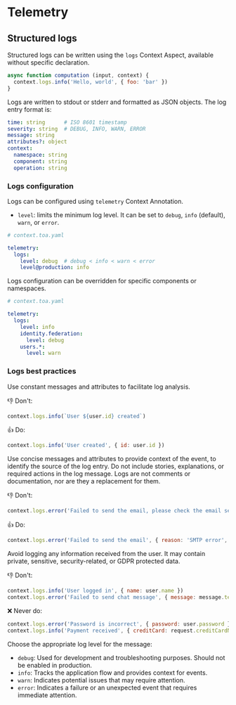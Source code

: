 # Telemetry

## Structured logs

Structured logs can be written using the `logs` Context Aspect, available without specific
declaration.

```javascript
async function computation (input, context) {
  context.logs.info('Hello, world', { foo: 'bar' })
}
```

Logs are written to stdout or stderr and formatted as JSON objects. The log entry format is:

```yaml
time: string      # ISO 8601 timestamp
severity: string  # DEBUG, INFO, WARN, ERROR
message: string
attributes?: object
context:
  namespace: string
  component: string
  operation: string
```

### Logs configuration

Logs can be configured using `telemetry` Context Annotation.

- `level`: limits the minimum log level.
  It can be set to `debug`, `info` (default), `warn`, or `error`.

```yaml
# context.toa.yaml

telemetry:
  logs:
    level: debug  # debug < info < warn < error
    level@production: info
```

Logs configuration can be overridden for specific components or namespaces.

```yaml
# context.toa.yaml

telemetry:
  logs:
    level: info
    identity.federation:
      level: debug
    users.*:
      level: warn
```

### Logs best practices

Use constant messages and attributes to facilitate log analysis.

:-1: Don't:

```javascript
context.logs.info(`User ${user.id} created`)
```

:+1: Do:

```javascript
context.logs.info('User created', { id: user.id })
```

Use concise messages and attributes to provide context of the event, to identify the source of the
log entry.
Do not include stories, explanations, or required actions in the log message.
Logs are not comments or documentation, nor are they a replacement for them.

:-1: Don't:

```javascript
context.logs.error('Failed to send the email, please check the email server configuration')
```

:+1: Do:

```javascript
context.logs.error('Failed to send the email', { reason: 'SMTP error', status: 1024 })
```

Avoid logging any information received from the user.
It may contain private, sensitive, security-related, or GDPR protected data.

:-1: Don't:

```javascript
context.logs.info('User logged in', { name: user.name })
context.logs.error('Failed to send chat message', { message: message.text })
```

:x: Never do:

```javascript
context.logs.error('Password is incorrect', { password: user.password })
context.logs.info('Payment received', { creditCard: request.creditCardNumber })
```

Choose the appropriate log level for the message:

- `debug`: Used for development and troubleshooting purposes. Should not be enabled in production.
- `info`: Tracks the application flow and provides context for events.
- `warn`: Indicates potential issues that may require attention.
- `error`: Indicates a failure or an unexpected event that requires immediate attention.
